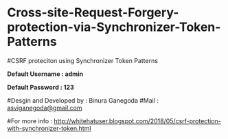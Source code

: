 # Cross-site-Request-Forgery-protection-via-Synchronizer-Token-Patterns
#CSRF proteciton using Synchronizer Token Patterns 

<p> <b> Default Username : admin  </b>  </p>
<p> <b> Default Password : 123  </b>  </p>

#Desgin and Developed by : Binura Ganegoda
#Mail : asviganegoda@gmail.com
  
#For more info : http://whitehatuser.blogspot.com/2018/05/csrf-protection-with-synchronizer-token.html
